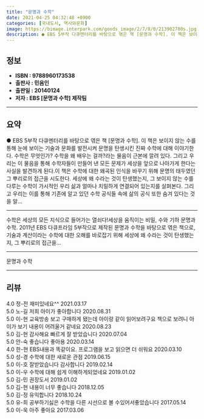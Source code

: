 ```yaml
---
title: "문명과 수학"
date: 2021-04-25 04:32:48 +0900
categories: [국내도서, 역사와문화]
image: https://bimage.interpark.com/goods_image/2/7/8/0/213902780s.jpg
description: ● EBS 5부작 다큐멘터리를 바탕으로 엮은 책 [문명과 수학]. 이 책은 보이지 않는 수를 통해 눈에 보이는 기술과 문화를 발전시켜 문명을 탄생시킨 진짜 수학에 대해 이야기한다. 수학은 무엇인가? 수학을 왜 배우는 걸까?라는 물음이 근본에 깔려 있다. 그리고 우리는 이 물음을 통해
---
```


## **정보**

- **ISBN : 9788960173538**
- **출판사 : 민음인**
- **출판일 : 20140124**
- **저자 : EBS [문명과 수학] 제작팀**

------



## **요약**

●  EBS 5부작 다큐멘터리를 바탕으로 엮은 책 [문명과 수학]. 이 책은 보이지 않는 수를 통해 눈에 보이는 기술과 문화를 발전시켜 문명을 탄생시킨 진짜 수학에 대해 이야기한다. 수학은 무엇인가? 수학을 왜 배우는 걸까?라는 물음이 근본에 깔려 있다. 그리고 우리는 이 물음을 통해 수학자들이 만들어 낸 모든 문제가 세상을 앞으로 나아가게 한다는 사실을 발견하게 된다.이 책은 수학에 대한 왜곡된 인식을 바꾸기 위해 문명의 태두였던 그 뿌리로의 접근을 시도한다. 세상에 왜 수라는 것이 탄생했는지, 그 보이지 않는 수를 다루는 수학이 가시적인 우리 삶과 얼마나 치밀하게 연결되어 있는지를 살펴본다. 그리고 우리는 이를 통해 기존에 알고 있던 수학 공식들 속에 삶의 공식 또한 숨겨 있다는 것을 알...

------

수학은 세상의 모든 지식으로 들어가는 열쇠다!세상을 움직이는 비밀, 수와 기하 문명과 수학. 2011년 EBS 다큐프라임 5부작으로 제작된 문명과 수학을 바탕으로 엮은 책으로, 기술과 계산이라는 수학에 대한 오해를 바로잡기 위해 세상에 왜 수라는 것이 탄생했는지, 그 뿌리로의 접근을... 

------


문명과 수학 

------


## **리뷰** 

4.0 정-전 재미있네요^^ 2021.03.17 <br/>5.0 노-길 저희 아이가 좋아합니다 2020.08.31 <br/>5.0 이-현 교육방송 보고 구매하게 됐는데 아이랑 같이 읽어보려구요 책으로 보려니 아이가 보기 내용이 어려울거 같네요 2020.08.23 <br/>5.0 김-현 감사해요 빠르게 잘 받았습니다
 2020.07.04 <br/>5.0 안-숙 좋습니다 좋아용  2020.03.14 <br/>4.0 한-현 EBS내용과 똑같이요. 프로그램을 보고 읽으면 더 쉬워요 2020.03.10 <br/>5.0 성-경 수학에 대한 새로운 관점 2019.06.15 <br/>5.0 이-호 잘받았습니다 감사합니다 2019.02.14 <br/>5.0 이-우 수학에 대해 쉽게 이해하게되었네요 2019.01.02 <br/>5.0 김-민 권장도서 2019.01.02 <br/>5.0 김-현 내용이 너무 좋습니다 2018.12.05 <br/>5.0 김-정 유익합니다 2018.10.24 <br/>5.0 유-희 공부하기싫은 수학을 다른 시선으로 볼 수있어서좋았습니다  2017.05.14 <br/>5.0 이-욱 아주 좋아요 2017.03.06 <br/>